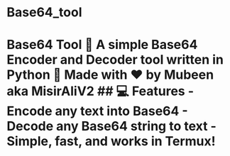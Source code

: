 # Base64_tool
# Base64 Tool 🔐  A simple Base64 Encoder and Decoder tool written in Python 🐍   Made with ❤️ by Mubeen aka MisirAliV2  ## 💻 Features - Encode any text into Base64 - Decode any Base64 string to text - Simple, fast, and works in Termux! 
